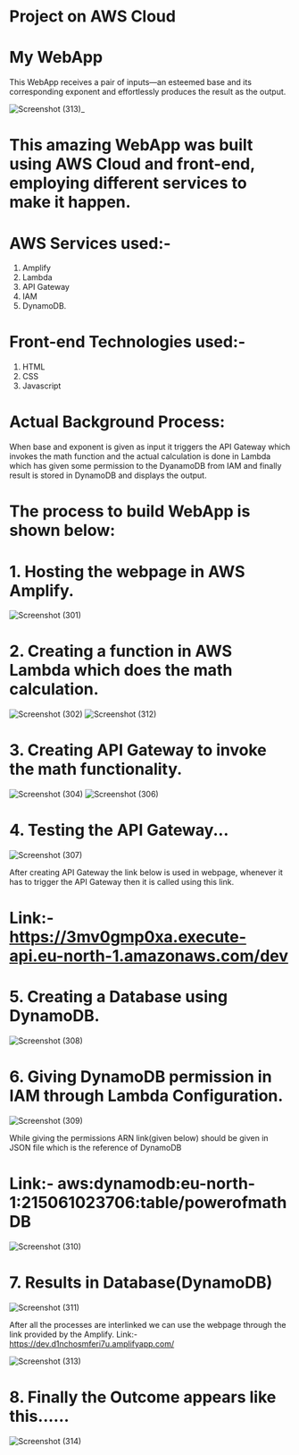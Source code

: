 # Project on AWS Cloud 
# My WebApp
This WebApp receives a pair of inputs—an esteemed base and its corresponding exponent and effortlessly produces the result as the output.

![Screenshot (313)_](https://github.com/KSaiteja05/WebApp/assets/102404293/22091a98-9973-4091-ba47-56c963f275ac)
# This amazing WebApp was built using AWS Cloud and front-end, employing different services to make it happen.
# AWS Services used:-
1. Amplify
2. Lambda
3. API Gateway
4. IAM
5. DynamoDB.
# Front-end Technologies used:-
1. HTML
2. CSS
3. Javascript
# Actual Background Process:
When base and exponent is given as input it triggers the API Gateway which invokes the math function and the actual calculation is done in Lambda which has given some permission to the DyanamoDB from IAM and finally result is stored in DynamoDB and displays the output.
# The process to build WebApp is shown below:
# 1. Hosting the webpage in AWS Amplify.

![Screenshot (301)](https://github.com/KSaiteja05/WebApp/assets/102404293/598f0bcd-f9cc-4e95-819c-d85f3718fbd2)

# 2. Creating a function in AWS Lambda which does the math calculation.
   
![Screenshot (302)](https://github.com/KSaiteja05/WebApp/assets/102404293/e7639d8d-855d-4190-a204-df75ca6b2ed1)
![Screenshot (312)](https://github.com/KSaiteja05/WebApp/assets/102404293/fd8d9b5f-f47a-454a-a95b-e783eddb8788)

# 3. Creating API Gateway to invoke the math functionality.

![Screenshot (304)](https://github.com/KSaiteja05/WebApp/assets/102404293/fcfd7e20-1e97-49f5-a5bf-9bc3b51084bf)
![Screenshot (306)](https://github.com/KSaiteja05/WebApp/assets/102404293/448682f9-de5d-43e7-a649-0ed9c04f5013)

# 4. Testing the API Gateway...

![Screenshot (307)](https://github.com/KSaiteja05/WebApp/assets/102404293/26cbbe32-4cc9-452f-a86c-64d5d4b3bdd6)

After creating API Gateway the link below is used in webpage, whenever it has to trigger the API Gateway then it is called using this link.
# Link:- https://3mv0gmp0xa.execute-api.eu-north-1.amazonaws.com/dev

# 5. Creating a Database using DynamoDB.

![Screenshot (308)](https://github.com/KSaiteja05/WebApp/assets/102404293/3144131e-a197-4b6a-ad0c-19b2055d3339)

# 6. Giving DynamoDB permission in IAM through Lambda Configuration.

![Screenshot (309)](https://github.com/KSaiteja05/WebApp/assets/102404293/fe99445b-f803-4191-8a0c-51ee2a42007d)

While giving the permissions ARN link(given below) should be given in JSON file which is the reference of DynamoDB
# Link:- aws:dynamodb:eu-north-1:215061023706:table/powerofmathDB

![Screenshot (310)](https://github.com/KSaiteja05/WebApp/assets/102404293/8a8b2bf6-a827-4dbb-9a07-f4147fb15fd6)

# 7. Results in Database(DynamoDB)

![Screenshot (311)](https://github.com/KSaiteja05/WebApp/assets/102404293/390d956a-46a8-4906-8bb6-d317864fc6ba)

After all the processes are interlinked we can use the webpage through the link provided by the  Amplify.
Link:- https://dev.d1nchosmferi7u.amplifyapp.com/

![Screenshot (313)](https://github.com/KSaiteja05/WebApp/assets/102404293/92027b6a-be9c-444d-91d2-abf95172aac2)

# 8. Finally the Outcome appears like this......

![Screenshot (314)](https://github.com/KSaiteja05/WebApp/assets/102404293/b09bd1ec-07ce-4edf-ad79-376d9805e093)

